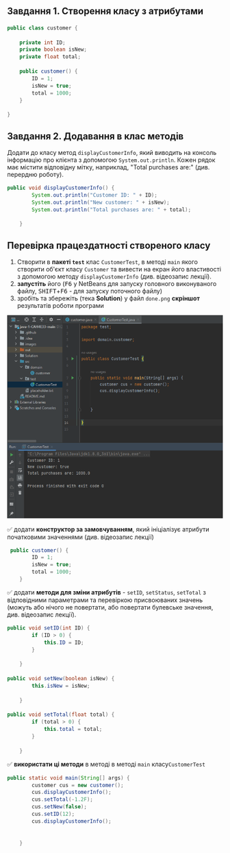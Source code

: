 ## Завдання 1. Створення класу з атрибутами

``` java
public class customer {
    
    private int ID;
    private boolean isNew;
    private float total;
    
    public customer() {
        ID = 1;
        isNew = true;
        total = 1000;
    }

}
```
## Завдання 2. Додавання в клас методів 

Додати до класу метод ````displayCustomerInfo````, який виводить на консоль інформацію про клієнта з допомогою ````System.out.println````. Кожен рядок має містити відповідну мітку, наприклад, "Total purchases are:" (див. перердню роботу).
``` java
public void displayCustomerInfo() {
        System.out.println("Customer ID: " + ID);
        System.out.println("New customer: " + isNew);
        System.out.println("Total purchases are: " + total);

    }
```
## Перевірка працездатності створеного класу

1. Створити в **пакеті ````test````** клас ````CustomerTest````, в методі ````main```` якого створити об'єкт класу ```` Сustomer ```` та вивести на екран його властивості з допомогою методу ````displayCustomerInfo```` (див. відеозапис лекції). 
2. **запустіть** його (<kbd>F6</kbd> у NetBeans для запуску головного виконуваного файлу, <kbd>SHIFT</kbd>+<kbd>F6</kbd> - для запуску поточного файлу)
3. зробіть та збережіть (тека **Solution**) у файл ````done.png```` **скріншот** результатів роботи програми 

![](Solution/done.png)



✅ додати **конструктор за замовчуванням**, який ініціалізує атрибути початковими значеннями (див. відеозапис лекції) 
``` java  
 public customer() {
        ID = 1;
        isNew = true;
        total = 1000;
    }
```
✅ додати **методи для зміни атрибутів** - ````setID````, ````setStatus````, ````setTotal```` з відповідними параметрами та перевіркою присвоюваних значень (можуть або нічого не повертати, або повертати булевське значення, див. відеозапис лекції). 
``` java
public void setID(int ID) {
        if (ID > 0) {
            this.ID = ID;
        }

    }
    
public void setNew(boolean isNew) {
        this.isNew = isNew;

    }
    
public void setTotal(float total) {
        if (total > 0) {
            this.total = total;
        }

    }
```
✅ **використати ці методи** в методі в методі ````main```` класу````CustomerTest````
``` java
public static void main(String[] args) {
        customer cus = new customer();
        cus.displayCustomerInfo();
        cus.setTotal(-1.2F);
        cus.setNew(false);
        cus.setID(12);
        cus.displayCustomerInfo();


    }
```


